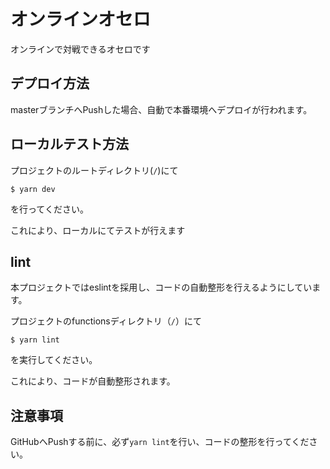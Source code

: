 # オンラインオセロ

オンラインで対戦できるオセロです

## デプロイ方法

masterブランチへPushした場合、自動で本番環境へデプロイが行われます。

## ローカルテスト方法

プロジェクトのルートディレクトリ(`/`)にて

```
$ yarn dev
```

を行ってください。

これにより、ローカルにてテストが行えます

## lint

本プロジェクトではeslintを採用し、コードの自動整形を行えるようにしています。

プロジェクトのfunctionsディレクトリ（`/`）にて

```
$ yarn lint
```

を実行してください。

これにより、コードが自動整形されます。

## 注意事項

GitHubへPushする前に、必ず`yarn lint`を行い、コードの整形を行ってください。

